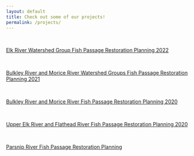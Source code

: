 ```yaml
---
layout: default
title: Check out some of our projects! 
permalink: /projects/
---
```


<br>

[Elk River Watershed Group Fish Passage Restoration Planning 2022](https://newgraphenvironment.github.io/fish_passage_elk_2022_reporting/)

<br>

[Bulkley River and Morice River Watershed Groups Fish Passage Restoration Planning 2021](https://newgraphenvironment.github.io/fish_passage_skeena_2021_reporting/)

<br>

[Bulkley River and Morice River Fish Passage Restoration Planning 2020](https://newgraphenvironment.github.io/fish_passage_bulkley_2020_reporting/)

<br>

[Upper Elk River and Flathead River Fish Passage Restoration Planning 2020](https://newgraphenvironment.github.io/fish_passage_elk_2020_reporting_cwf/)

<br>

[Parsnip River Fish Passage Restoration Planning](https://newgraphenvironment.github.io/Parsnip_Fish_Passage/)